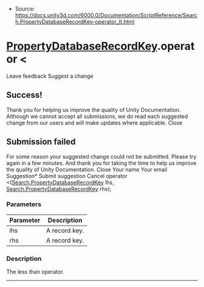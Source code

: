 * Source: https://docs.unity3d.com/6000.0/Documentation/ScriptReference/Search.PropertyDatabaseRecordKey-operator_lt.html

#  [PropertyDatabaseRecordKey](https://docs.unity3d.com/6000.0/Documentation/ScriptReference/Search.PropertyDatabaseRecordKey.html).operator <
Leave feedback
Suggest a change
## Success!
Thank you for helping us improve the quality of Unity Documentation. Although we cannot accept all submissions, we do read each suggested change from our users and will make updates where applicable.
Close
## Submission failed
For some reason your suggested change could not be submitted. Please <a>try again</a> in a few minutes. And thank you for taking the time to help us improve the quality of Unity Documentation.
Close
Your name Your email Suggestion* Submit suggestion
Cancel
operator <([Search.PropertyDatabaseRecordKey](https://docs.unity3d.com/6000.0/Documentation/ScriptReference/Search.PropertyDatabaseRecordKey.html) lhs, [Search.PropertyDatabaseRecordKey](https://docs.unity3d.com/6000.0/Documentation/ScriptReference/Search.PropertyDatabaseRecordKey.html) rhs); 
### Parameters
Parameter | Description  
---|---  
lhs | A record key.  
rhs | A record key.  
### Description
The less than operator.
* * *
